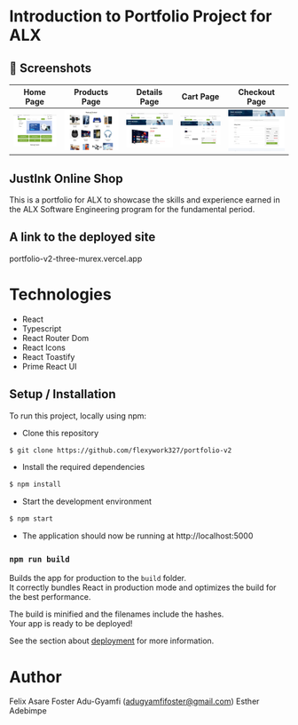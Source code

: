 # Introduction to Portfolio Project for ALX

## 📸 Screenshots

| Home Page                                            | Products Page                                           | Details Page                                           | Cart Page                                       | Checkout Page                                           |
| ---------------------------------------------------- | ------------------------------------------------------- | ------------------------------------------------------ | ----------------------------------------------- | ------------------------------------------------------- |
| ![Home Page](./src/assets/screenshots/dashboard.png) | ![Products Page](./src/assets/screenshots/products.png) | ![Details Page](./src/assets/screenshots/details1.png) | ![Cart Page](./src/assets/screenshots/cart.png) | ![Checkout Page](./src/assets/screenshots/checkout.png) |

## Justlnk Online Shop

This is a portfolio for ALX to showcase the skills and experience earned in the ALX Software Engineering program for the fundamental period.

## A link to the deployed site

portfolio-v2-three-murex.vercel.app

# Technologies

- React
- Typescript
- React Router Dom
- React Icons
- React Toastify
- Prime React UI

## Setup / Installation

To run this project, locally using npm:

- Clone this repository

```bash
$ git clone https://github.com/flexywork327/portfolio-v2
```

- Install the required dependencies

```bash
$ npm install
```

- Start the development environment

```bash
$ npm start
```

- The application should now be running at http://localhost:5000

### `npm run build`

Builds the app for production to the `build` folder.\
It correctly bundles React in production mode and optimizes the build for the best performance.

The build is minified and the filenames include the hashes.\
Your app is ready to be deployed!

See the section about [deployment](https://facebook.github.io/create-react-app/docs/deployment) for more information.

# Author

Felix Asare
Foster Adu-Gyamfi (adugyamfifoster@gmail.com)
Esther Adebimpe
